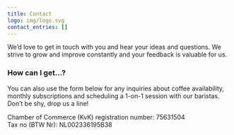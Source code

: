 ```yaml
---
title: Contact
logo: img/logo.svg
contact_entries: []
---
```

We’d love to get in touch with you and hear your ideas and
questions. We strive to grow and improve constantly and your feedback
is valuable for us.

<h3 class="f4 b lh-title mb2">How can I get…?</h3>

You can also use the form below for any inquiries about coffee
availability, monthly subscriptions and scheduling a 1-on-1 session
with our baristas. Don’t be shy, drop us a line!



Chamber of Commerce (KvK) registration number: 75631504<br />
Tax no (BTW Nr): NL002336195B38